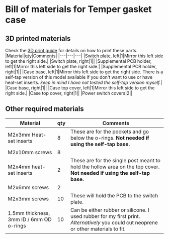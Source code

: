 # Bill of materials for Temper gasket case

## 3D printed materials
Check the [3D print guide](Documentation/print%20guide.md) for details on how to print these parts.
|Material|qty|Comments|
|---|---|---|
|Switch plate, left|1|Mirror this left side to get the right side.|
|Switch plate, right|1||
|Supplemental PCB holder, left|1|Mirror this left side to get the right side.|
|Supplemental PCB holder, right|1||
|Case base, left|1|Mirror this left side to get the right side. There is a self-tap version of this model available if you don't want to use or have heat-set inserts. *keep in mind I have not tested the self-tap version myself.*|
|Case base, right|1||
|Case top cover, left|1|Mirror this left side to get the right side.|
|Case top cover, right|1||
|Power switch covers|2||

## Other required materials
|Material|qty|Comments|
|---|---|---|
|M2x3mm Heat-set inserts|8|These are for the pockets and go below the o-rings. **Not needed if using the self-tap base.**|
|M2x10mm screws|8||
|M2x4mm heat-set inserts|2|These are for the single post meant to hold the hollow area on the top cover. **Not needed if using the self-tap base.**|
|M2x6mm screws|2||
|M2x3mm screws|10|These will hold the PCB to the switch plate.|
|1.5mm thickness, 3mm ID / 6mm OD o-rings|10|Can be either rubber or silicone. I used rubber for my first print. *Alternatively* you could cut neoprene or other materials to fit.|
